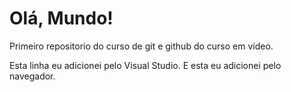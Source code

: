 # Olá, Mundo!
Primeiro repositorio do curso de git e github do curso em vídeo.
 
Esta linha eu adicionei pelo Visual Studio.
E esta eu adicionei pelo navegador.
